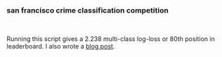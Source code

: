 ### san francisco crime classification competition
<br />

Running this script gives a 2.238 multi-class log-loss or 80th position in leaderboard. I also wrote a [blog post](http://mlampros.github.io/2016/06/09/sun_franc_crime_classification/).
